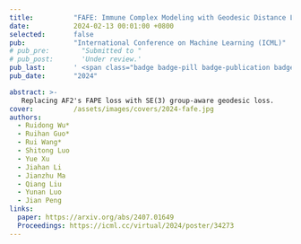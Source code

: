 ```yaml
---
title:          "FAFE: Immune Complex Modeling with Geodesic Distance Loss on Noisy Group Frames"
date:           2024-02-13 00:01:00 +0800
selected:       false
pub:            "International Conference on Machine Learning (ICML)"
# pub_pre:        "Submitted to "
# pub_post:       'Under review.'
pub_last:       ' <span class="badge badge-pill badge-publication badge-success">Spotlight</span>'
pub_date:       "2024"

abstract: >-
   Replacing AF2's FAPE loss with SE(3) group-aware geodesic loss.
cover:          /assets/images/covers/2024-fafe.jpg
authors:
  - Ruidong Wu*
  - Ruihan Guo*
  - Rui Wang*
  - Shitong Luo
  - Yue Xu
  - Jiahan Li
  - Jianzhu Ma
  - Qiang Liu
  - Yunan Luo
  - Jian Peng
links:
  paper: https://arxiv.org/abs/2407.01649
  Proceedings: https://icml.cc/virtual/2024/poster/34273
---
```

